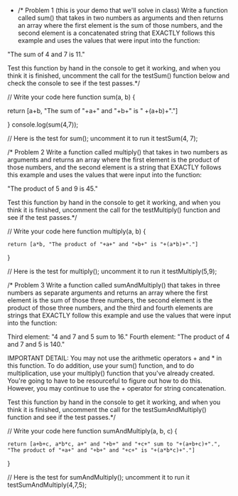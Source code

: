    - /* Problem 1 (this is your demo that we'll solve in class)
Write a function called sum() that takes in two numbers as arguments and then returns an array where the first element is the sum of those numbers, and the second element is a concatenated string that EXACTLY follows this example and uses the values that were input into the function:

"The sum of 4 and 7 is 11."

Test this function by hand in the console to get it working, and when you think it is finished, uncomment the call for the testSum() function below and check the console to see if the test passes.*/

// Write your code here
function sum(a, b) { 

   return [a+b, "The sum of "+a+" and "+b+" is " +(a+b)+"."]
  
}
console.log(sum(4,7));

// Here is the test for sum(); uncomment it to run it
testSum(4, 7);

/* Problem 2
Write a function called multiply() that takes in two numbers as arguments and returns an array where the first element is the product of those numbers, and the second element is a string that EXACTLY follows this example and uses the values that were input into the function:

"The product of 5 and 9 is 45."

Test this function by hand in the console to get it working, and when you think it is finished, uncomment the call for the testMultiply() function and see if the test passes.*/

// Write your code here
function multiply(a, b) { 

    return [a*b, "The product of "+a+" and "+b+" is "+(a*b)+"."]
}

// Here is the test for multiply(); uncomment it to run it
testMultiply(5,9);


/* Problem 3
Write a function called sumAndMultiply() that takes in three numbers as separate arguments and returns an array where the first element is the sum of those three numbers, the second element is the product of those three numbers,  and the third and fourth elements are strings that EXACTLY follow this example and use the values that were input into the function:

Third element: "4 and 7 and 5 sum to 16."
Fourth element: "The product of 4 and 7 and 5 is 140."

IMPORTANT DETAIL: You may not use the arithmetic operators + and * in this function. To do addition, use your sum() function, and to do multiplication, use your multiply() function that you've already created. You're going to have to be resourceful to figure out how to do this. However, you may continue to use the + operator for string concatenation.

Test this function by hand in the console to get it working, and when you think it is finished, uncomment the call for the testSumAndMultiply() function and see if the test passes.*/

// Write your code here
function sumAndMultiply(a, b, c) { 

    return [a+b+c, a*b*c, a+" and "+b+" and "+c+" sum to "+(a+b+c)+".", "The product of "+a+" and "+b+" and "+c+" is "+(a*b*c)+"."]
    
}

// Here is the test for sumAndMultiply(); uncomment it to run it
testSumAndMultiply(4,7,5);



